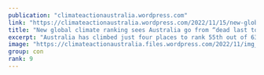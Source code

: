 ```yaml
---
publication: "climateactionaustralia.wordpress.com"
link: "https://climateactionaustralia.wordpress.com/2022/11/15/new-global-climate-ranking-sees-australia-go-from-dead-last-to-far-from-a-pass-climatecrisis-cop27-auspol-tellthetruth-demand-climateaction-sdg13/"
title: "New global climate ranking sees Australia go from “dead last to far from a pass” #ClimateCrisis #COP27 #auspol #TellTheTruth demand #ClimateAction #SDG13"
excerpt: "Australia has climbed just four places to rank 55th out of 63 in this year’s global Climate Change Performance Index 2023, launched at COP27 in Egypt, a slight improvement on last year’s where it c…"
image: "https://climateactionaustralia.files.wordpress.com/2022/11/img_2003.jpg"
group: con
rank: 9
---
```

